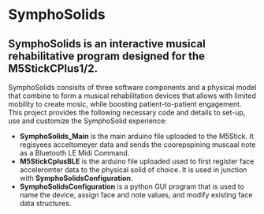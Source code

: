 # SymphoSolids

## SymphoSolids is an interactive musical rehabilitative program designed for the M5StickCPlus1/2.

SymphoSolids consisits of three software components and a physical model that combine to form a musical rehabilitation devices that allows with limited mobility to create mosic, while boosting patient-to-patient engagement. This project provides the following necessary code and details to set-up, use and customize the SymphoSolid experience:

* **SymphoSolids_Main** is the main arduino file uploaded to the M5Stick. It regisyees acceltomeyer data and sends the coorepspining muscaal note as a Bluetooth LE Midi Command.
* **M5StickCplusBLE** is the arduino file uploaded used to first register face acceleromter data to the physical solid of choice. It is used in junction with **SymphoSolidsConfiguration**.
* **SymphoSolidsConfiguration** is a python GUI program that is used to name the device, assign face and note values, and modify existing face data structures.
  









 
